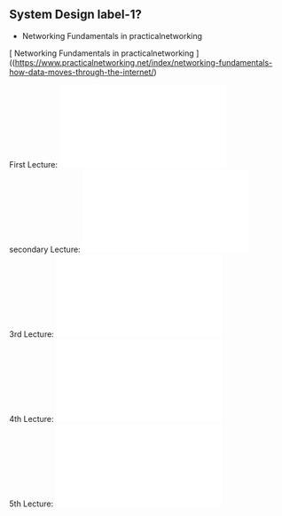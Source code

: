 ## System Design label-1?

- Networking Fundamentals in practicalnetworking

[ Networking Fundamentals in practicalnetworking ]((https://www.practicalnetworking.net/index/networking-fundamentals-how-data-moves-through-the-internet/)

First Lecture: ![First Lecture](./README1.md)  
secondary Lecture: ![Lecture Lecture](./README2.md)  
3rd Lecture: ![Lecture Lecture](./README3.md)  
4th Lecture: ![Lecture Lecture](./README4.md)  
5th Lecture: ![Lecture Lecture](./README5.md)  
